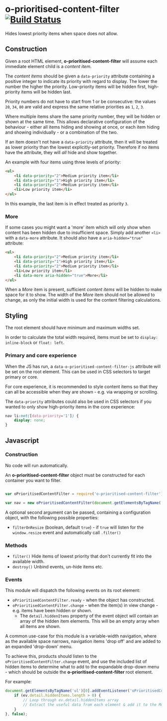 o-prioritised-content-filter [![Build Status](https://travis-ci.org/Financial-Times/o-prioritised-content-filter.png?branch=master)](https://travis-ci.org/Financial-Times/o-prioritised-content-filter)
=======

Hides lowest priority items when space does not allow.

## Construction

Given a root HTML element, __o-prioritised-content-filter__ will assume each immediate element child is a _content item_. 

The _content items_ should be given a `data-priority` attribute containing a positive integer to indicate its priority with regard to display. The lower the number the higher the priority. Low-priority items will be hidden first, high-priority items will be hidden last.

Priority numbers do not have to start from 1 or be consecutive: the values `20`, `34`, `80` are valid and express the same relative priorities as `1`, `2`, `3`.

Where multiple items share the same priority number, they will be hidden or shown at the same time. This allows declarative configuration of the behaviour - either all items hiding and showing at once, or each item hiding and showing individually - or a combination of the two.

If an item doesn't not have a `data-priority` attribute, then it will be treated as lower priority than the lowest explicitly-set priority. Therefore if no items have the attribute, they will _all_ hide and show together.

An example with four items using three levels of priority:

```html
<ul>
    <li data-priority="2">Medium priority item</li>
    <li data-priority="1">High priority item</li>
    <li data-priority="2">Medium priority item</li>
    <li>Low priority item</li>
</ul>
```

In this example, the last item is in effect treated as priority `3`.

### More

If some cases you might want a 'more' item which will only show when content has been hidden due to insufficient space. Simply add another `<li>` with a `data-more` attribute. It should also have a `aria-hidden="true"` attribute:

```html
<ul>
    <li data-priority="2">Medium priority item</li>
    <li data-priority="1">High priority item</li>
    <li data-priority="2">Medium priority item</li>
    <li>Low priority item</li>
    <li data-more aria-hidden="true">More</li>
</ul>
```

When a _More_ item is present, sufficient _content items_ will be hidden to make space for it to show. The width of the _More_ item should not be allowed to change, as only the initial width is used for the content filtering calculations.

## Styling

The root element should have minimum and maximum widths set.

In order to calculate the total width required, items must be set to `display: inline-block` or `float: left`.

### Primary and core experience

When the JS has run, a `data-o-prioritised-content-filter-js` attribute will be set on the root element. This can be used in CSS selectors to target primary or core.

For core experience, it is recommended to style content items so that they can all be accessible when they are shown - e.g. via wrapping or scrolling.

The `data-priority` attributes could also be used in CSS selectors if you wanted to only show high-priority items in the core experience:

```css
nav li:not([data-priority='1']) {
    display: none;
}
```

## Javascript

### Construction

No code will run automatically.

An __o-prioritised-content-filter__ object must be constructed for each container you want to filter.

```javascript

var oPrioritisedContentFilter = require('o-prioritised-content-filter');

var nav = new oPrioritisedContentFilter(document.getElementsByTagName('ul'));
```

A optional second argument can be passed, containing a configuration object, with the following possible properties:

* `filterOnResize` (boolean, default `true`) - if `true` will listen for the `window.resize` event and automatically call `.filter()`

### Methods

* `filter()` Hide items of lowest priority that don't currently fit into the available width.
* `destroy()` Unbind events, un-hide items etc.

### Events

This module will dispatch the following events on its root element:

* `oPrioritisedContentFilter.ready` - when the object has constructed.
* `oPrioritisedContentFilter.change` - when the item(s) in view change - e.g. items have been hidden or shown.
    * The `detail.hiddenItems` property of the event object will contain an array of the hidden item elements. This will be an empty array when all items are shown.

A common use-case for this module is a variable-width navigation, where as the available space narrows, navigation items 'drop off' and are added to an expanded 'drop-down' menu.

To achieve this, products should listen to the `oPrioritisedContentFilter.change` event, and use the included list of hidden items to determine what to add to the expandable drop-down menu - which should be outside the __o-prioritised-content-filter__ root element.

For example:

```javascript
document.getElementsByTagName('ul')[0].addEventListener('oPrioritisedContentFilter.change', function(ev) {
    if (ev.detail.hiddenItems.length > 0) {
        // Loop through ev.detail.hiddenItems array
        // Extract the useful data from each element & add it to the More Menu
    }
}, false);
```